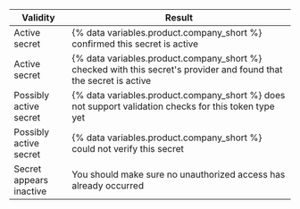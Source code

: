    | Validity                |     Result                                                                           |
   |-------------------------|--------------------------------------------------------------------------------|
   | Active secret           | {% data variables.product.company_short %} confirmed this secret is active                                         |
   | Active secret           | {% data variables.product.company_short %} checked with this secret's provider and found that the secret is active |
   | Possibly active secret  | {% data variables.product.company_short %} does not support validation checks for this token type yet               |
   | Possibly active secret  | {% data variables.product.company_short %} could not verify this secret                                            |
   | Secret appears inactive | You should make sure no unauthorized access has already occurred                 |